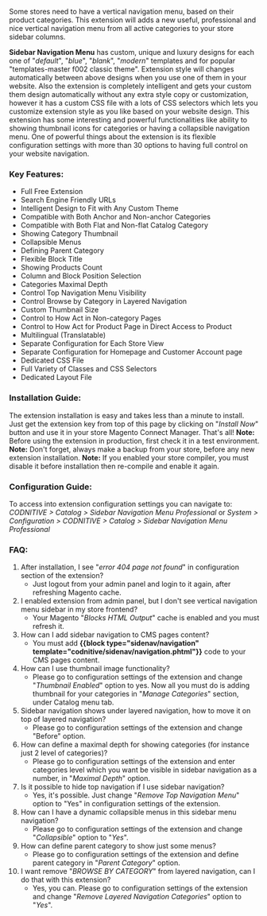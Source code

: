 Some stores need to have a vertical navigation menu, based on their product categories. This extension will adds a new useful, professional and nice vertical navigation menu from all active categories to your store sidebar columns.

**Sidebar Navigation Menu** has custom, unique and luxury designs for each one of "*default*", "*blue*", "*blank*", "*modern*" templates and for popular "templates-master f002 classic theme". Extension style will changes automatically between above designs when you use one of them in your website.
Also the extension is completely intelligent and gets your custom them design automatically without any extra style copy or customization, however it has a custom CSS file with a lots of CSS selectors which lets you customize extension style as you like based on your website design.
This extension has some interesting and powerful functionalities like ability to showing thumbnail icons for categories or having a collapsible navigation menu. One of powerful things about the extension is its flexible configuration settings with more than 30 options to having full control on your website navigation.

### Key Features:
- Full Free Extension    
- Search Engine Friendly URLs    
- Intelligent Design to Fit with Any Custom Theme    
- Compatible with Both Anchor and Non-anchor Categories    
- Compatible with Both Flat and Non-flat Catalog Category    
- Showing Category Thumbnail    
- Collapsible Menus    
- Defining Parent Category    
- Flexible Block Title
- Showing Products Count    
- Column and Block Position Selection    
- Categories Maximal Depth    
- Control Top Navigation Menu Visibility    
- Control Browse by Category in Layered Navigation    
- Custom Thumbnail Size    
- Control to How Act in Non-category Pages    
- Control to How Act for Product Page in Direct Access to Product    
- Multilingual (Translatable)    
- Separate Configuration for Each Store View    
- Separate Configuration for Homepage and Customer Account page    
- Dedicated CSS File    
- Full Variety of Classes and CSS Selectors    
- Dedicated Layout File    

### Installation Guide:
The extension installation is easy and takes less than a minute to install.
Just get the extension key from top of this page by clicking on "*Install Now*" button and use it in your store Magento Connect Manager. That's all!
**Note:** Before using the extension in production, first check it in a test environment.
**Note:** Don't forget, always make a backup from your store, before any new extension installation.
**Note:** If you enabled your store compiler, you must disable it before installation then re-compile and enable it again.


### Configuration Guide:
To access into extension configuration settings you can navigate to:
*CODNITIVE > Catalog > Sidebar Navigation Menu Professional*
or
*System > Configuration > CODNITIVE > Catalog > Sidebar Navigation Menu Professional*

### FAQ:
1. After installation, I see "*error 404 page not found*" in configuration section of the extension?
    * Just logout from your admin panel and login to it again, after refreshing Magento cache.
2. I enabled extension from admin panel, but I don't see vertical navigation menu sidebar in my store frontend?
    * Your Magento "*Blocks HTML Output*" cache is enabled and you must refresh it.
3. How can I add sidebar navigation to CMS pages content?
    * You must add **{{block type="sidenav/navigation" template="codnitive/sidenav/navigation.phtml"}}** code to your CMS pages content.
4. How can I use thumbnail image functionality?
    * Please go to configuration settings of the extension and change "*Thumbnail Enabled*" option to yes. Now all you must do is adding thumbnail for your categories in "*Manage Categories*" section, under Catalog menu tab.
5. Sidebar navigation shows under layered navigation, how to move it on top of layered navigation?
    * Please go to configuration settings of the extension and change "Before" option.
6. How can define a maximal depth for showing categories (for instance just 2 level of categories)?
    * Please go to configuration settings of the extension and enter categories level which you want be visible in sidebar navigation as a number, in "*Maximal Depth*" option.
7. Is it possible to hide top navigation if I use sidebar navigation?
    * Yes, it's possible. Just change "*Remove Top Navigation Menu*" option to "Yes" in configuration settings of the extension.
8. How can I have a dynamic collapsible menus in this sidebar menu navigation?
    * Please go to configuration settings of the extension and change "*Collapsible*" option to "*Yes*".
9. How can define parent category to show just some menus?
    * Please go to configuration settings of the extension and define parent category in "*Parent Category*" option.
10. I want remove "*BROWSE BY CATEGORY*" from layered navigation, can I do that with this extension?
    * Yes, you can. Please go to configuration settings of the extension and change "*Remove Layered Navigation Categories*" option to "*Yes*".
